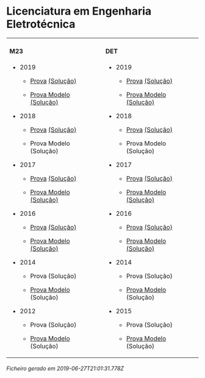 # Licenciatura em Engenharia Eletrotécnica

<table><tr valign="top">

<td>

#### M23

- 2019

	- [Prova](https://www.isel.pt/media/uploads/tinymce/LEE_ProvaM23_2019.pdf) [(Solução)](https://www.isel.pt/media/uploads/tinymce/LEE_ProvaM23_2019_Solucoes.pdf)

	- [Prova Modelo](https://www.isel.pt/media/uploads/tinymce/LEEM23ProvaModelo2019.pdf) [(Solução)](https://www.isel.pt/media/uploads/tinymce/LEEM23PModelo2019solucao.pdf)

- 2018

	- [Prova](https://www.isel.pt/media/uploads/tinymce/ISEL_LEE_Prova2018.pdf) [(Solução)](https://www.isel.pt/media/uploads/tinymce/ISEL_LEE_Prova2018_solucao.pdf)

	- Prova Modelo (Solução) 



- 2017

	- [Prova](https://www.isel.pt/media/uploads/tinymce/m23/M23_LEE_Prova_2017.pdf) [(Solução)](https://www.isel.pt/media/uploads/tinymce/m23/M23_LEE_Prova_Solucao_2017.pdf)

	- [Prova Modelo](https://www.isel.pt/media/uploads/tinymce/m23/M23_LEE_ProvaModelo_2017.pdf) [(Solução)](https://www.isel.pt/media/uploads/tinymce/m23/M23_LEE_ProvaModelo_Solucao_2017.pdf)

- 2016

	- [Prova](https://www.isel.pt/media/uploads/tinymce/m23/M23_LEE_Prova_2016.pdf) [(Solução)](https://www.isel.pt/media/uploads/tinymce/m23/M23_LEE_Solucao2016.pdf)

	- [Prova Modelo](https://www.isel.pt/media/uploads/tinymce/m23/M23_LEE_Prova_Modelo_2016.pdf) [(Solução)](https://www.isel.pt/media/uploads/tinymce/m23/M23_LEE_Solucao_Prova_Modelo_2016.pdf)

- 2014

	- Prova (Solução)

	- [Prova Modelo](https://www.isel.pt/pinst/servicos/servacademicos/docs/M23/Prova_MODELO_M23_2014_LEE.pdf) (Solução) 



- 2012

	- Prova (Solução)

	- [Prova Modelo](https://www.isel.pt/pinst/servicos/servacademicos/docs/M23/provas2012/ProvaModelo_LEE_2012.pdf) (Solução) 



</td>

<td>

#### DET

- 2019

	- [Prova](https://www.isel.pt/media/uploads/tinymce/LEE_ProvaM23_2019.pdf) [(Solução)](https://www.isel.pt/media/uploads/tinymce/LEE_ProvaM23_2019_Solucoes.pdf)

	- [Prova Modelo](https://www.isel.pt/media/uploads/tinymce/LEEM23ProvaModelo2019.pdf) [(Solução)](https://www.isel.pt/media/uploads/tinymce/LEEM23PModelo2019solucao.pdf)

- 2018

	- [Prova](https://www.isel.pt/media/uploads/tinymce/ISEL_LEE_Prova2018.pdf) [(Solução)](https://www.isel.pt/media/uploads/tinymce/ISEL_LEE_Prova2018_solucao.pdf)

	- Prova Modelo (Solução) 



- 2017

	- [Prova](https://www.isel.pt/media/uploads/tinymce/det/DET_LEE_Prova_2017.pdf) [(Solução)](https://www.isel.pt/media/uploads/tinymce/det/DET_LEE_Prova_Solucao_2017.pdf)

	- [Prova Modelo](https://www.isel.pt/media/uploads/tinymce/det/DET_LEE_ProvaModelo_2017.pdf) [(Solução)](https://www.isel.pt/media/uploads/tinymce/det/DET_LEE_ProvaModelo_Solucao_2017.pdf)

- 2016

	- [Prova](https://www.isel.pt/media/uploads/tinymce/det/DET_LEE_Prova_2016.pdf) [(Solução)](https://www.isel.pt/media/uploads/tinymce/det/DET_LEE_Solucao2016.pdf)

	- [Prova Modelo](https://www.isel.pt/media/uploads/tinymce/det/DET_LEE_Prova_Modelo_2016.pdf) [(Solução)](https://www.isel.pt/media/uploads/tinymce/det/DET_LEE_Solucao_Prova_Modelo_2016.pdf)

- 2014

	- Prova (Solução)

	- [Prova Modelo](https://www.isel.pt/pinst/servicos/servacademicos/docs/M23/Prova_MODELO_M23_2014_LEE.pdf) (Solução) 



- 2015

	- Prova (Solução)

	- [Prova Modelo](http://arquivo.pt/wayback/20151012124431/https://www.isel.pt/media/uploads/tinymce/Prova_Modelo_DETS_2015_LEE.pdf) (Solução) 



</td>



</tr></table>

###### Ficheiro gerado em 2019-06-27T21:01:31.778Z